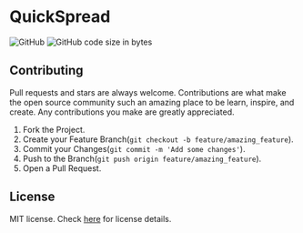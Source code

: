 # QuickSpread
![GitHub](https://img.shields.io/github/license/atEaE/QuickSpread)
![GitHub code size in bytes](https://img.shields.io/github/languages/code-size/atEaE/QuickSpread)  
## Contributing
Pull requests and stars are always welcome. Contributions are what make the open source community such an amazing place to be learn, inspire, and create.
Any contributions you make are greatly appreciated.

1. Fork the Project.
2. Create your Feature Branch(`git checkout -b feature/amazing_feature`).
3. Commit your Changes(`git commit -m 'Add some changes'`).
4. Push to the Branch(`git push origin feature/amazing_feature`).
5. Open a Pull Request.

## License
MIT license. Check [here](https://github.com/atEaE-samples/async-parrallel-sample/blob/master/LICENSE) for license details.